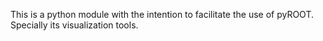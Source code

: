 This is a python module with the intention to facilitate the use of pyROOT.
Specially its visualization tools.